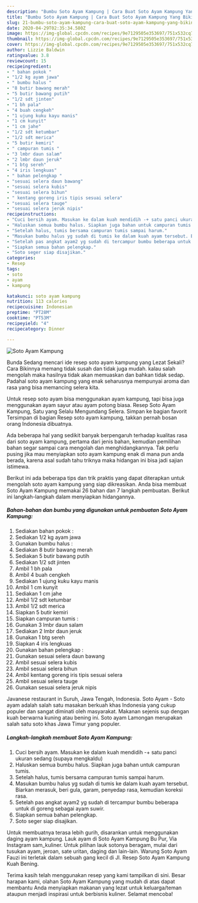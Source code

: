 ```yaml
---
description: "Bumbu Soto Ayam Kampung | Cara Buat Soto Ayam Kampung Yang Bikin Ngiler"
title: "Bumbu Soto Ayam Kampung | Cara Buat Soto Ayam Kampung Yang Bikin Ngiler"
slug: 21-bumbu-soto-ayam-kampung-cara-buat-soto-ayam-kampung-yang-bikin-ngiler
date: 2020-04-29T02:35:34.580Z
image: https://img-global.cpcdn.com/recipes/9e7129505e353697/751x532cq70/soto-ayam-kampung-foto-resep-utama.jpg
thumbnail: https://img-global.cpcdn.com/recipes/9e7129505e353697/751x532cq70/soto-ayam-kampung-foto-resep-utama.jpg
cover: https://img-global.cpcdn.com/recipes/9e7129505e353697/751x532cq70/soto-ayam-kampung-foto-resep-utama.jpg
author: Lizzie Baldwin
ratingvalue: 3.8
reviewcount: 15
recipeingredient:
- " bahan pokok "
- "1/2 kg ayam jawa"
- " bumbu halus "
- "8 butir bawang merah"
- "5 butir bawang putih"
- "1/2 sdt jinten"
- "1 bh pala"
- "4 buah cengkeh"
- "1 ujung kuku kayu manis"
- "1 cm kunyit"
- "1 cm jahe"
- "1/2 sdt ketumbar"
- "1/2 sdt merica"
- "5 butir kemiri"
- " campuran tumis "
- "3 lmbr daun salam"
- "2 lmbr daun jeruk"
- "1 btg sereh"
- "4 iris lengkuas"
- " bahan pelengkap "
- "sesuai selera daun bawang"
- "sesuai selera kubis"
- "sesuai selera bihun"
- " kentang goreng iris tipis sesuai selera"
- "sesuai selera tauge"
- "sesuai selera jeruk nipis"
recipeinstructions:
- "Cuci bersih ayam. Masukan ke dalam kuah mendidih -+ satu panci ukuran sedang (supaya mengkaldu)"
- "Haluskan semua bumbu halus. Siapkan juga bahan untuk campuran tumis."
- "Setelah halus, tumis bersama campuran tumis sampai harum."
- "Masukan bumbu halus yg sudah di tumis ke dalam kuah ayam tersebut. Biarkan merasuk, beri gula, garam, penyedap rasa, kemudian koreksi rasa."
- "Setelah pas angkat ayam2 yg sudah di tercampur bumbu beberapa untuk di goreng sebagai ayam suwir."
- "Siapkan semua bahan pelengkap."
- "Soto seger siap disajikan."
categories:
- Resep
tags:
- soto
- ayam
- kampung

katakunci: soto ayam kampung 
nutrition: 113 calories
recipecuisine: Indonesian
preptime: "PT28M"
cooktime: "PT53M"
recipeyield: "4"
recipecategory: Dinner

---
```



![Soto Ayam Kampung](https://img-global.cpcdn.com/recipes/9e7129505e353697/751x532cq70/soto-ayam-kampung-foto-resep-utama.jpg)

Bunda Sedang mencari ide resep soto ayam kampung yang Lezat Sekali? Cara Bikinnya memang tidak susah dan tidak juga mudah. kalau salah mengolah maka hasilnya tidak akan memuaskan dan bahkan tidak sedap. Padahal soto ayam kampung yang enak seharusnya mempunyai aroma dan rasa yang bisa memancing selera kita.

Untuk resep soto ayam bisa menggunakan ayam kampung, tapi bisa juga menggunakan ayam sayur atau ayam potong biasa. Resep Soto Ayam Kampung, Satu yang Selalu Mengundang Selera. Simpan ke bagian favorit Tersimpan di bagian Resep soto ayam kampung, takkan pernah bosan orang Indonesia dibuatnya.

Ada beberapa hal yang sedikit banyak berpengaruh terhadap kualitas rasa dari soto ayam kampung, pertama dari jenis bahan, kemudian pemilihan bahan segar sampai cara mengolah dan menghidangkannya. Tak perlu pusing jika mau menyiapkan soto ayam kampung enak di mana pun anda berada, karena asal sudah tahu triknya maka hidangan ini bisa jadi sajian istimewa.


Berikut ini ada beberapa tips dan trik praktis yang dapat diterapkan untuk mengolah soto ayam kampung yang siap dikreasikan. Anda bisa membuat Soto Ayam Kampung memakai 26 bahan dan 7 langkah pembuatan. Berikut ini langkah-langkah dalam menyiapkan hidangannya.

<!--inarticleads1-->

##### Bahan-bahan dan bumbu yang digunakan untuk pembuatan Soto Ayam Kampung:

1. Sediakan  bahan pokok :
1. Sediakan 1/2 kg ayam jawa
1. Gunakan  bumbu halus :
1. Sediakan 8 butir bawang merah
1. Sediakan 5 butir bawang putih
1. Sediakan 1/2 sdt jinten
1. Ambil 1 bh pala
1. Ambil 4 buah cengkeh
1. Sediakan 1 ujung kuku kayu manis
1. Ambil 1 cm kunyit
1. Sediakan 1 cm jahe
1. Ambil 1/2 sdt ketumbar
1. Ambil 1/2 sdt merica
1. Siapkan 5 butir kemiri
1. Siapkan  campuran tumis :
1. Gunakan 3 lmbr daun salam
1. Sediakan 2 lmbr daun jeruk
1. Gunakan 1 btg sereh
1. Siapkan 4 iris lengkuas
1. Gunakan  bahan pelengkap :
1. Gunakan sesuai selera daun bawang
1. Ambil sesuai selera kubis
1. Ambil sesuai selera bihun
1. Ambil  kentang goreng iris tipis sesuai selera
1. Ambil sesuai selera tauge
1. Gunakan sesuai selera jeruk nipis


Javanese restaurant in Suruh, Jawa Tengah, Indonesia. Soto Ayam - Soto ayam adalah salah satu masakan berkuah khas Indonesia yang cukup populer dan sangat diminati oleh masyarakat. Makanan sejenis sup dengan kuah berwarna kuning atau bening ini. Soto ayam Lamongan merupakan salah satu soto khas Jawa Timur yang populer. 

<!--inarticleads2-->

##### Langkah-langkah membuat Soto Ayam Kampung:

1. Cuci bersih ayam. Masukan ke dalam kuah mendidih -+ satu panci ukuran sedang (supaya mengkaldu)
1. Haluskan semua bumbu halus. Siapkan juga bahan untuk campuran tumis.
1. Setelah halus, tumis bersama campuran tumis sampai harum.
1. Masukan bumbu halus yg sudah di tumis ke dalam kuah ayam tersebut. Biarkan merasuk, beri gula, garam, penyedap rasa, kemudian koreksi rasa.
1. Setelah pas angkat ayam2 yg sudah di tercampur bumbu beberapa untuk di goreng sebagai ayam suwir.
1. Siapkan semua bahan pelengkap.
1. Soto seger siap disajikan.


Untuk membuatnya terasa lebih gurih, disarankan untuk menggunakan daging ayam kampung. Lauk ayam di Soto Ayam Kampung Bu Pur, Via Instagram sam_kuliner. Untuk pilihan lauk sotonya beragam, mulai dari tusukan ayam, jeroan, sate uritan, daging dan lain-lain. Warung Soto Ayam Fauzi ini terletak dalam sebuah gang kecil di Jl. Resep Soto Ayam Kampung Kuah Bening. 

Terima kasih telah menggunakan resep yang kami tampilkan di sini. Besar harapan kami, olahan Soto Ayam Kampung yang mudah di atas dapat membantu Anda menyiapkan makanan yang lezat untuk keluarga/teman ataupun menjadi inspirasi untuk berbisnis kuliner. Selamat mencoba!
